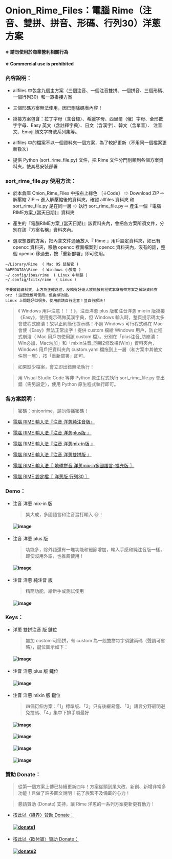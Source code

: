# Onion_Rime_Files：電腦 Rime（注音、雙拼、拼音、形碼、行列30）洋蔥方案

####  ※ 請勿使用於商業營利相關行為
####  ※ Commercial use is prohibited

### 內容說明：
- allfiles 中包含九個主方案（三個注音、一個注音雙拼、一個拼音、三個形碼、一個行列30）和一眾掛接方案

- 三個形碼方案無法使用，因已刪除碼表內容！

- 掛接方案包含：拉丁字母（含音標）、希臘字母、西里爾（俄）字母、全形數字字母、Easy 英文（含註釋字典）、日文（含漢字）、韓文（含單音）、 注音文、Emoji 顏文字符號系列集等。

- allfiles 中的檔案不以一個資料夾一個方案，為了較好更新（不用同一個檔案更新數次）

- 提供 Python (sort_rime_file.py) 文件，把 Rime 文件分門別類到各個方案資料夾，使其易安裝部署

### sort_rime_file.py 使用方法：
- 於本倉庫 Onion_Rime_Files 中按右上綠色 〔↓Code〕 ⇨ Download ZIP ⇨ 解壓縮 ZIP ⇨ 進入解壓縮後的資料夾，確認 allfiles 資料夾 和 sort_rime_file.py 是在同一層 ⇨ 執行 sort_rime_file.py ⇨ 產生一個『電腦RIME方案_{當天日期}』資料夾

- 產生的『電腦RIME方案_{當天日期}』該資料夾內，會把各方案所須文件，分別在該『方案名稱』資料夾內。

- 選取想要的方案，把內含文件通通放入『 Rime 』用戶設定資料夾，如已有 opencc 資料夾，移動 opencc 裡面檔案到 opencc 資料夾內，沒有的話，整個 opencc 移過去，按「重新部署」即可使用。

```
~/Library/Rime  ( Mac OS 鼠鬚管 )
%APPDATA%\Rime  ( Windows 小狼毫 )
~/.config/ibus/rime  ( Linux 中州韻 )
~/.config/fcitx/rime  ( Linux )

不要放錯資料夾，上方為正確路徑，反饋有好幾人放錯放到程式本身攜帶方案之預設資料夾 orz ！這麼做雖可使用，但會掉功能。
Linux 上問題好似很多，使用前請自行注意！並自行解決！
```

  > 《 Windows 用戶注意！！！》，注音洋蔥 plus 版和注音洋蔥 mix‧in 版掛接《Easy》，使用提示碼做英漢字典，但 Windows 輸入時，整頁提示碼太多會使程式崩潰！故以正則簡化提示碼！不過 Windows 可行程式碼在 Mac 會使《Easy》無法正常出字！提供 custom 檔給 Windows 用戶，防止程式崩潰（ Mac 用戶勿使用該 custom 檔）。分別在「plus注音_防崩潰：Win必加，Mac勿加」和「mixin注音_同顯2修改檔(Win)」資料夾內，Windows 用戶把資料夾內 custom.yaml 檔拖到上一層（和方案中其他文件同一層），按「重新部署」即可。

  > 如果缺少檔案，會立即出錯無法執行！
  
  > 用 Visual Studio Code 等非 Python 原生程式執行 sort_rime_file.py 會出錯（需另設定），使用 Python 原生程式執行即可。

### 各方案說明：

> 密碼：onionrime，請勿傳播密碼！

- [電腦 RIME 輸入法『注音 洋蔥純注音版』](https://deltazone.pixnet.net/blog/post/264319309)

- [電腦 RIME 輸入法『注音 洋蔥plus版 』](https://deltazone.pixnet.net/blog/post/343650692)

- [電腦 RIME 輸入法『注音 洋蔥mix‧in版 』](https://deltazone.pixnet.net/blog/post/347368709)

- [電腦 RIME 輸入法『注音 洋蔥雙拼版 』](https://deltazone.pixnet.net/blog/post/359775341)

- [電腦 RIME 輸入法〖 地球拼音 洋蔥mix‧in多國語言-擴充版 〗](https://deltazone.pixnet.net/blog/post/353697089)

- [電腦 RIME 設定檔〖 洋蔥版 行列30 〗](https://deltazone.pixnet.net/blog/post/361766142)


### Demo：

- 注音 洋蔥 mix-in 版
  
  > 集大成，多國語言和注音混打輸入 😃！
  
  #### ![image](https://github.com/oniondelta/Onion_Rime_Files/blob/master/demo_mixin.gif)
  
- 注音 洋蔥 plus 版

  > 功能多，除外語還有一堆功能和細節增加，輸入手感和純注音版一樣，即使沒用外語，也推薦使用！
  
  #### ![image](https://github.com/oniondelta/Onion_Rime_Files/blob/master/demo_plus.gif)
  
- 注音 洋蔥 純注音 版
  
  > 精簡功能，給新手或測試使用
  
  #### ![image](https://github.com/oniondelta/Onion_Rime_Files/blob/master/demo_pure.gif)
 
### Keys：
 
- 洋蔥 雙拼注音 版 鍵位
  > 無加 custom 可簡拼，有 custom 為一般雙拼每字須鍵兩碼（聲調可省略），鍵位圖示如下：

  #### ![image](https://github.com/oniondelta/Onion_Rime_Files/blob/master/allfiles/%E9%9B%99%E6%8B%BC%E6%B3%A8%E9%9F%B3%E9%8D%B5%E4%BD%8D%E8%AA%AA%E6%98%8E%E5%9C%96%E7%A4%BA/%E6%B4%8B%E8%94%A5%E9%9B%99%E6%8B%BC%E6%B3%A8%E9%9F%B3%E8%AA%AA%E6%98%8E.png)

- 注音 洋蔥 plus 版 鍵位

  #### ![image](https://github.com/oniondelta/Onion_Rime_Files/blob/master/bpmf_plus_keyboard.png)

- 注音 洋蔥 mixin 版 鍵位

  > 四個衍伸方案：「1」標準版、「2」只有後綴易懂、「3」語言分野最明避免撞碼、「4」集中下排手順最好

  #### ![image](https://github.com/oniondelta/Onion_Rime_Files/blob/master/bpmf_mixin_1_keyboard.png)
  
  
  #### ![image](https://github.com/oniondelta/Onion_Rime_Files/blob/master/bpmf_mixin_2_keyboard.png)
  
  
  #### ![image](https://github.com/oniondelta/Onion_Rime_Files/blob/master/bpmf_mixin_3_keyboard.png)
  
  
  #### ![image](https://github.com/oniondelta/Onion_Rime_Files/blob/master/bpmf_mixin_4_keyboard.png)
  

### 贊助 Donate：

  > 從第一個方案上傳已持續更新四年！方案從頭到尾大改、新創、新增非常多功能！且做了許多圖文說明！花了族繁不及備載的心力！

  > 懇請贊助 (Donate) 支持，讓 Rime 洋蔥的一系列方案更新更有動力！

- [按此以〈綠界〉贊助 Donate：](https://p.ecpay.com.tw/D555162)

  #### [![donate1](https://payment.ecpay.com.tw/Upload/QRCode/202010/QRCode_170c287e-2db8-4b50-b87f-8d36500a3958.png)](https://p.ecpay.com.tw/D555162)

- [按此以〈歐付寶〉贊助 Donate：](https://qr.opay.tw/q1ql7)

  #### [![donate2](https://payment.opay.tw/Upload/Broadcaster/2294343/QRcode/QRCode_7AC0FA1CAD39F0B66CFD5513A2173D1A.png)](https://qr.opay.tw/q1ql7)

